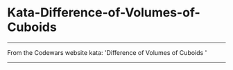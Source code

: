 # Kata-Difference-of-Volumes-of-Cuboids

__________________________

From the Codewars website kata: 'Difference of Volumes of Cuboids '


__________________________